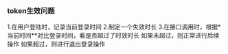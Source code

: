 ### token生效问题

1.在用户登陆时，记录当前登录时间
2.制定一个失效时长
3.在接口调用时，根据*当前时间**对比登录时间，看是否超过了时效时长
如果未超过，则正常进行后续操作
如果超过，则进行退出登录操作